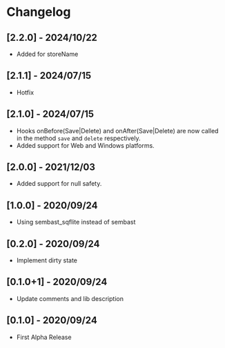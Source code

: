 # Changelog

## [2.2.0] - 2024/10/22

* Added for storeName 

## [2.1.1] - 2024/07/15

* Hotfix

## [2.1.0] - 2024/07/15

* Hooks onBefore(Save|Delete) and onAfter(Save|Delete) are now called in the method `save` and `delete` respectively.
* Added support for Web and Windows platforms.

## [2.0.0] - 2021/12/03

* Added support for null safety.

## [1.0.0] - 2020/09/24

* Using sembast_sqflite instead of sembast

## [0.2.0] - 2020/09/24

* Implement dirty state

## [0.1.0+1] - 2020/09/24

* Update comments and lib description

## [0.1.0] - 2020/09/24

* First Alpha Release
